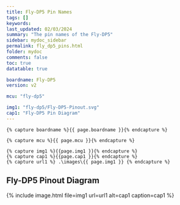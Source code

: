 ```yaml
---
title: Fly-DP5 Pin Names
tags: []
keywords: 
last_updated: 02/03/2024
summary: "The pin names of the Fly-DP5"
sidebar: mydoc_sidebar
permalink: fly_dp5_pins.html
folder: mydoc
comments: false
toc: true
datatable: true

boardname: Fly-DP5
version: v2

mcu: "fly-dp5"

img1: "fly-dp5/Fly-DP5-Pinout.svg"
cap1: "Fly-DP5 Pin Diagram"
---
```


    {% capture boardname %}{{ page.boardname }}{% endcapture %}

    {% capture mcu %}{{ page.mcu }}{% endcapture %}

    {% capture img1 %}{{page.img1 }}{% endcapture %}
    {% capture cap1 %}{{page.cap1 }}{% endcapture %}
    {% capture url1 %} .\images\{{ page.img1 }} {% endcapture %}

## Fly-DP5 Pinout Diagram

{%
include image.html
file=img1
url=url1
alt=cap1
caption=cap1
%}
